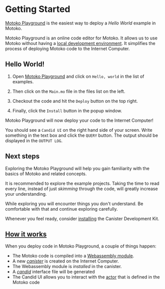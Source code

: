 # Getting Started

[Motoko Playground](https://m7sm4-2iaaa-aaaab-qabra-cai.raw.ic0.app/) is the easiest way to deploy a *Hello World* example in Motoko. 

Motoko Playground is an online code editor for Motoko. It allows us to use Motoko without having a [local development environment](/project-deployment/installing-sdk.html). It simplifies the process of deploying Motoko code to the Internet Computer.

## Hello World!

1. Open [Motoko Playground](https://m7sm4-2iaaa-aaaab-qabra-cai.raw.ic0.app/) and click on `Hello, world` in the list of examples. 

1. Then click on the `Main.mo` file in the files list on the left.

1. Checkout the code and hit the `Deploy` button on the top right.

1. Finally, click the `Install` button in the popup window. 

Motoko Playground will now deploy your code to the Internet Computer! 

You should see a `Candid UI` on the right hand side of your screen. Write something in the text box and click the `QUERY` button. The output should be displayed in the `OUTPUT LOG`.

## Next steps
Exploring the Motoko Playground will help you gain familiarity with the basics of Motoko and related concepts.

It is recommended to explore the example projects. Taking the time to read every line, instead of just *skimming* through the code, will greatly increase your understanding.

While exploring you will encounter things you don't understand. Be comfortable with that and continue exploring carefully. 

Whenever you feel ready, consider [installing](/project-deployment/installing-sdk.html) the Canister Development Kit.

## [How it works](/internet-computer-programming-concepts/actor-to-canister.html)
When you deploy code in Motoko Playground, a couple of things happen:
- The Motoko code is compiled into a [Webassembly module](/internet-computer-programming-concepts/actor-to-canister.html#code-compiling-and-wasm-modules).
- A new [*canister*](/internet-computer-programming-concepts/actor-to-canister.html#canister) is created on the Internet Computer.
- The Webassembly module is *installed* in the canister.
- A [*candid*](/internet-computer-programming-concepts/async-data/candid.html) interface file will be generated
- The Candid UI allows you to interact with the [actor](/internet-computer-programming-concepts/actors.html) that is defined in the Motoko code
